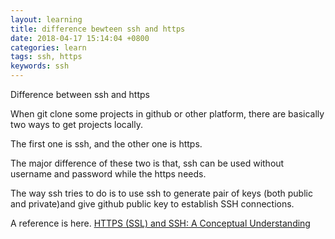 ```yaml
---
layout: learning
title: difference bewteen ssh and https
date: 2018-04-17 15:14:04 +0800
categories: learn
tags: ssh, https
keywords: ssh
---
```


Difference between ssh and https 

When git clone some projects in github or other platform, there are basically two ways to get projects locally.

The first one is ssh, and the other one is https.

The major difference of these two is that, ssh can be used without username and password while the https needs.

The way ssh tries to do is to use ssh to generate pair of keys (both public and private)and give github public key to establish SSH connections.

A reference is here.
[HTTPS (SSL) and SSH: A Conceptual Understanding](https://medium.com/@alxsanborn/https-ssl-and-ssh-a-conceptual-understanding-9-2-16-4e75ce8d574)